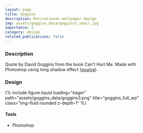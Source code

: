 ```yaml
---
layout: page
title: Goggins
description: Motivationan wallpaper design
img: assets/goggins_data/goggins3_small.jpg
importance: 2
category: design
related_publications: false
---
```



### Description


Quote by David Goggins from the book Can't Hurt Me. Made with Photoshop using long shadow effect ([source](https://www.youtube.com/watch?v=AnDHkgMmS1U)).


### Design

<div class="row">
    <div class="col-sm mt-3 mt-md-0">
        {% include figure.liquid loading="eager" path="assets/goggins_data/goggins3.png" title="goggins_full_wp" class="img-fluid rounded z-depth-1" %}
    </div>
</div>


#### Tools

- Photoshop
